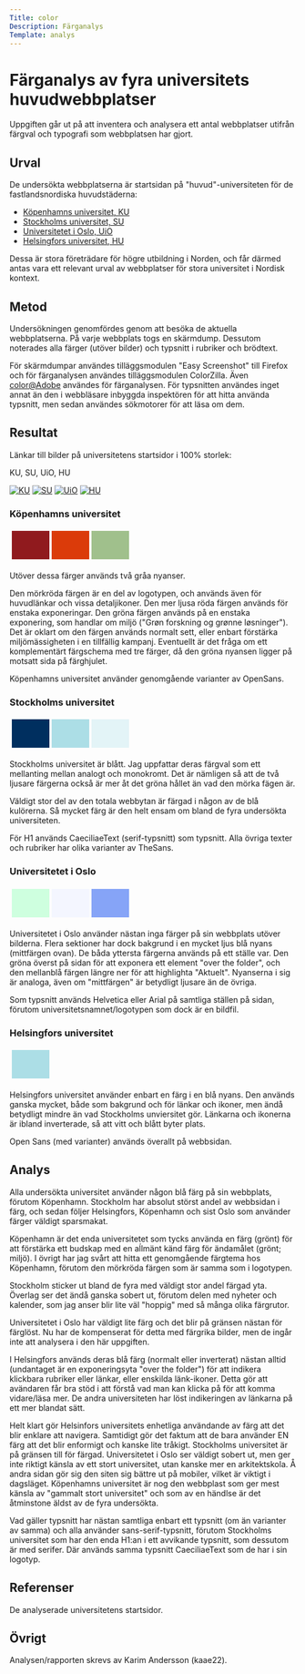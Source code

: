 ```yaml
---
Title: color
Description: Färganalys
Template: analys
---
```


Färganalys av fyra universitets huvudwebbplatser
=======================

Uppgiften går ut på att inventera och analysera ett antal webbplatser utifrån färgval och typografi som webbplatsen har gjort.

Urval
-----------------------

De undersökta webb&shy;platserna är startsidan på "huvud"-universiteten för de fastlands&shy;nordiska huvud&shy;städerna:
* [Köpenhamns universitet, KU](https://www.ku.dk/)
* [Stockholms universitet, SU](https://www.su.se/)
* [Universitetet i Oslo, UiO](https://www.uio.no/)
* [Helsingfors universitet, HU](https://www.helsinki.fi/sv)

Dessa är stora företrädare för högre utbildning i Norden, och får därmed antas vara ett relevant urval av webbplatser för stora universitet i Nordisk kontext.

Metod
-----------------------

Undersökningen genomfördes genom att besöka de aktuella webbplatserna. På varje webbplats togs en skärmdump. Dessutom noterades alla färger (utöver bilder) och typsnitt i rubriker och brödtext. 

För skärmdumpar användes tilläggsmodulen "Easy Screenshot" till Firefox och för färganalysen användes tilläggsmodulen ColorZilla. Även [color@Adobe](https://color.adobe.com/) användes för färganalysen. För typsnitten användes inget annat än den i webbläsare inbyggda inspektören för att hitta använda typsnitt, men sedan användes sökmotorer för att läsa om dem.

Resultat
-----------------------

Länkar till bilder på universitetens startsidor i 100% storlek:

KU, SU, UiO, HU

<a href="../image/ku.png"><img src="../image/ku.png?width=100" alt="KU" /></a>
<a href="../image/su.png"><img src="../image/su.png?width=100" alt="SU" /></a>
<a href="../image/uio.png"><img src="../image/uio.png?width=100" alt="UiO" /></a>
<a href="../image/hu.png"><img src="../image/hu.png?width=100" alt="HU" /></a>

### Köpenhamns universitet
<table style="border-spacing: 4px; border-collapse: separate">
<tr>
<td style="height: 50px; width: 50px; background-color: #901A1E">
<td style="height: 50px; width: 50px; background-color: #DB3B0A">
<td style="height: 50px; width: 50px; background-color: #A0C08C">
</tr>
</table>
Utöver dessa färger används två gråa nyanser.

Den mörkröda färgen är en del av logotypen, och används även för huvudlänkar och vissa detaljikoner. Den mer ljusa röda färgen används för enstaka exponeringar. Den gröna färgen används på en enstaka exponering, som handlar om miljö ("Grøn forskning og grønne løsninger"). Det är oklart om den färgen används normalt sett, eller enbart förstärka miljömässigheten i en tillfällig kampanj. Eventuellt är det fråga om ett komplementärt färgschema med tre färger, då den gröna nyansen ligger på motsatt sida på färghjulet.

Köpenhamns universitet använder genomgående varianter av OpenSans.

### Stockholms universitet
<table style="border-spacing: 4px; border-collapse: separate">
<tr>
<td style="height: 50px; width: 50px; background-color: #002F5F">
<td style="height: 50px; width: 50px; background-color: #ACDEE6">
<td style="height: 50px; width: 50px; background-color: #E3F4F7">
</tr>
</table>
Stockholms universitet är blått. Jag uppfattar deras färgval som ett mellanting mellan analogt och monokromt. Det är nämligen så att de två ljusare färgerna också är mer åt det gröna hållet än vad den mörka fägen är.

Väldigt stor del av den totala webbytan är färgad i någon av de blå kulörerna. Så mycket färg är den helt ensam om bland de fyra undersökta universiteten.

För H1 används CaeciliaeText (serif-typsnitt) som typsnitt. Alla övriga texter och rubriker har olika varianter av TheSans.

### Universitetet i Oslo
<table style="border-spacing: 4px; border-collapse: separate">
<tr>
<td style="height: 50px; width: 50px; background-color: #CEFFDF">
<td style="height: 50px; width: 50px; background-color: #F4F6FF">
<td style="height: 50px; width: 50px; background-color: #86A4F7">
</tr>
</table>
Universitetet i Oslo använder nästan inga färger på sin webbplats utöver bilderna. Flera sektioner har dock bakgrund i en mycket ljus blå nyans (mittfärgen ovan). De båda yttersta färgerna används på ett ställe var. Den gröna överst på sidan för att exponera ett element "over the folder", och den mellanblå färgen längre ner för att highlighta "Aktuelt". Nyanserna i sig är analoga, även om "mittfärgen" är betydligt ljusare än de övriga.

Som typsnitt används Helvetica eller Arial på samtliga ställen på sidan, förutom universitetsnamnet/logotypen som dock är en bildfil.

### Helsingfors universitet
<table style="border-spacing: 4px; border-collapse: separate">
<tr>
<td style="height: 50px; width: 50px; background-color: #ACDEE6">
</tr>
</table>
Helsingfors universitet använder enbart en färg i en blå nyans. Den används ganska mycket, både som bakgrund och för länkar och ikoner, men ändå betydligt mindre än vad Stockholms unviersitet gör. Länkarna och ikonerna är ibland inverterade, så att vitt och blått byter plats.

Open Sans (med varianter) används överallt på webbsidan.

Analys
-----------------------

Alla undersökta universitet använder någon blå färg på sin webbplats, förutom Köpenhamn. Stockholm har absolut störst andel av webbsidan i färg, och sedan följer Helsingfors, Köpenhamn och sist Oslo som använder färger väldigt sparsmakat.

Köpenhamn är det enda universitetet som tycks använda en färg (grönt) för att förstärka ett budskap med en aĺlmänt känd färg för ändamålet (grönt; miljö). I övrigt har jag svårt att hitta ett genomgående färgtema hos Köpenhamn, förutom den mörkröda färgen som är samma som i logotypen.

Stockholm sticker ut bland de fyra med väldigt stor andel färgad yta. Överlag ser det ändå ganska sobert ut, förutom delen med nyheter och kalender, som jag anser blir lite väl "hoppig" med så många olika färgrutor. 

Universitetet i Oslo har väldigt lite färg och det blir på gränsen nästan för färglöst. Nu har de kompenserat för detta med färgrika bilder, men de ingår inte att analysera i den här uppgiften.

I Helsingfors används deras blå färg (normalt eller inverterat) nästan alltid (undantaget är en exponeringsyta "over the folder") för att indikera klickbara rubriker eller länkar, eller enskilda länk-ikoner. Detta gör att avändaren får bra stöd i att förstå vad man kan klicka på för att komma vidare/läsa mer. De andra universiteten har löst indikeringen av länkarna på ett mer blandat sätt. 

Helt klart gör Helsinfors universitets enhetliga användande av färg att det blir enklare att navigera. Samtidigt gör det faktum att de bara använder EN färg att det blir enformigt och kanske lite tråkigt. Stockholms universitet är på gränsen till för färgad. Universitetet i Oslo ser väldigt sobert ut, men ger inte riktigt känsla av ett stort universitet, utan kanske mer en arkitektskola. Å andra sidan gör sig den siten sig bättre ut på mobiler, vilket är viktigt i dagsläget. Köpenhamns universitet är nog den webbplast som ger mest känsla av "gammalt stort universitet" och som av en händlse är det åtminstone äldst av de fyra undersökta.

Vad gäller typsnitt har nästan samtliga enbart ett typsnitt (om än varianter av samma) och alla använder sans-serif-typsnitt, förutom Stockholms universitet som har den enda H1:an i ett avvikande typsnitt, som dessutom är med serifer. Där används samma typsnitt CaeciliaeText som de har i sin logotyp.

Referenser
-----------------------

De analyserade universitetens startsidor.

Övrigt
-----------------------

Analysen/rapporten skrevs av Karim Andersson (kaae22).